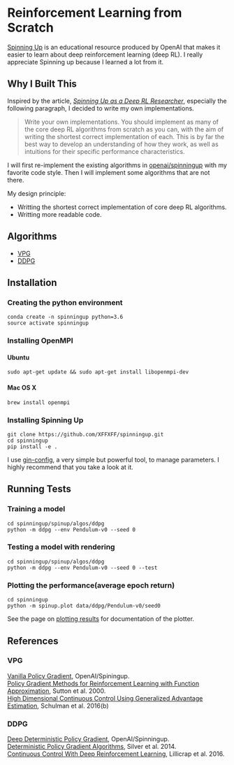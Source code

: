 # Reinforcement Learning from Scratch
 [Spinning Up](https://spinningup.openai.com/en/latest/index.html) is an educational resource produced by OpenAI that makes it easier to learn about deep reinforcement learning (deep RL). I really appreciate Spinning up because I learned a lot from it.
 ## Why I Built This  
Inspired by the article, *[Spinning Up as a Deep RL Researcher](http://spinningup.openai.com/en/latest/spinningup/spinningup.html#doing-rigorous-research-in-rl)*, especially the following paragraph, I decided to write my own implementations. 
> Write your own implementations. You should implement as many of the core deep RL algorithms from scratch as you can, with the aim of writing the shortest correct implementation of each. This is by far the best way to develop an understanding of how they work, as well as intuitions for their specific performance characteristics.

I will first re-implement the existing algorithms in [openai/spinningup](https://github.com/openai/spinningup) with my favorite code style. Then I will implement some algorithms that are not there.  

My design principle:
- Writting the shortest correct implementation of core deep RL algorithms.
- Writting more readable code.

## Algorithms
* [VPG](https://github.com/XFFXFF/spinningup/tree/master/spinup/algos/vpg)
* [DDPG](https://github.com/XFFXFF/spinningup/tree/master/spinup/algos/ddpg)


## Installation
### Creating the python environment
```
conda create -n spinningup python=3.6
source activate spinningup
```
### Installing OpenMPI
#### Ubuntu 
```
sudo apt-get update && sudo apt-get install libopenmpi-dev
```
#### Mac OS X
```
brew install openmpi
```
### Installing Spinning Up
```
git clone https://github.com/XFFXFF/spinningup.git
cd spinningup
pip install -e .
```
I use [gin-config](https://github.com/google/gin-config), a very simple but powerful tool, to manage parameters. I highly recommend that you take a look at it.

## Running Tests
### Training a model
```
cd spinningup/spinup/algos/ddpg
python -m ddpg --env Pendulum-v0 --seed 0
```
### Testing a model with rendering 
```
cd spinningup/spinup/algos/ddpg
python -m ddpg --env Pendulum-v0 --seed 0 --test
```
### Plotting the performance(average epoch return)
```
cd spinningup
python -m spinup.plot data/ddpg/Pendulum-v0/seed0
```
See the page on [plotting results](http://spinningup.openai.com/en/latest/utils/plotter.html) for documentation of the plotter.
## References
### VPG
[Vanilla Policy Gradient](http://spinningup.openai.com/en/latest/algorithms/vpg.html), OpenAI/Spiningup.  
[Policy Gradient Methods for Reinforcement Learning with Function Approximation](https://papers.nips.cc/paper/1713-policy-gradient-methods-for-reinforcement-learning-with-function-approximation.pdf), Sutton et al. 2000.  
[High Dimensional Continuous Control Using Generalized Advantage Estimation](https://arxiv.org/abs/1506.02438), Schulman et al. 2016(b)
### DDPG
[Deep Deterministic Policy Gradient](http://spinningup.openai.com/en/latest/algorithms/ddpg.html), OpenAI/Spinningup.   
[Deterministic Policy Gradient Algorithms](http://proceedings.mlr.press/v32/silver14.pdf), Silver et al. 2014.  
[Continuous Control With Deep Reinforcement Learning](https://arxiv.org/abs/1509.02971), Lillicrap et al. 2016.

